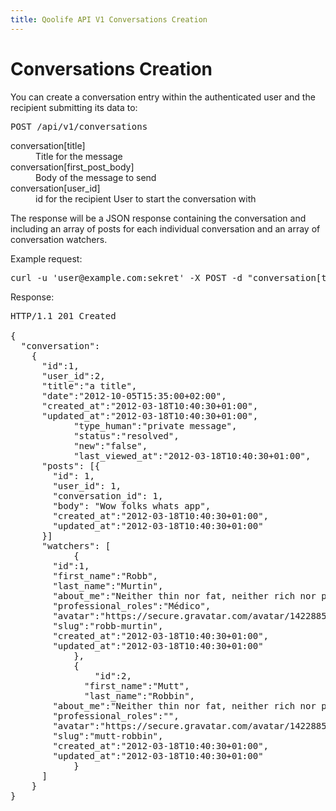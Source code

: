 ```yaml
---
title: Qoolife API V1 Conversations Creation
---
```


# Conversations Creation

You can create a conversation entry within the authenticated user and the recipient submitting its data to:

<pre>
POST /api/v1/conversations
</pre>

<dl>
	<dt>conversation[title]</dt>
	<dd>Title for the message</dd>
	<dt>conversation[first_post_body]</dt>
	<dd>Body of the message to send</dd>
	<dt>conversation[user_id]</dt>
	<dd>id for the recipient User to start the conversation with</dd>
</dl>

The response will be a JSON response containing the conversation and including an array of posts for each individual conversation and an array of conversation watchers.


Example request:

<pre class="console">
curl -u 'user@example.com:sekret' -X POST -d "conversation[title]=a title;conversation[first_post_body]=Wow folks whats app;conversation[user_id]=2" https://qoolife.com/api/v1/conversations
</pre>

Response:

<pre>
HTTP/1.1 201 Created

{
  "conversation":
    {
      "id":1,
      "user_id":2,
      "title":"a title",
      "date":"2012-10-05T15:35:00+02:00",
      "created_at":"2012-03-18T10:40:30+01:00",
      "updated_at":"2012-03-18T10:40:30+01:00",
			"type_human":"private message",
			"status":"resolved",
			"new":"false",
			"last_viewed_at":"2012-03-18T10:40:30+01:00",
      "posts": [{
        "id": 1,
        "user_id": 1,
        "conversation_id": 1,
        "body": "Wow folks whats app",
        "created_at":"2012-03-18T10:40:30+01:00",
        "updated_at":"2012-03-18T10:40:30+01:00"
      }]
      "watchers": [
			{
        "id":1,
        "first_name":"Robb",
        "last_name":"Murtin",
        "about_me":"Neither thin nor fat, neither rich nor poor. Common people.",
        "professional_roles":"Médico",
        "avatar":"https://secure.gravatar.com/avatar/1422885fa18378ece1b688d22abd551f.jpg%3Fsize=48&d=https://qoolife.com/assets/icons/avatar-small.png",
        "slug":"robb-murtin",
        "created_at":"2012-03-18T10:40:30+01:00",
        "updated_at":"2012-03-18T10:40:30+01:00"
			},
			{
				"id":2,
			  "first_name":"Mutt",
			  "last_name":"Robbin",
        "about_me":"Neither thin nor fat, neither rich nor poor. Common people.",
        "professional_roles":"",
        "avatar":"https://secure.gravatar.com/avatar/1422885fa18378ece1b688d22abd551f.jpg%3Fsize=48&d=https://qoolife.com/assets/icons/avatar-small.png",
        "slug":"mutt-robbin",
        "created_at":"2012-03-18T10:40:30+01:00",
        "updated_at":"2012-03-18T10:40:30+01:00"
			}
      ]
    }
}
</pre>
